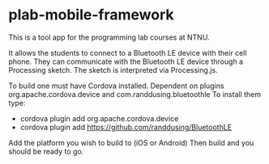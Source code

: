plab-mobile-framework
=====================

This is a tool app for the programming lab courses at NTNU.

It allows the students to connect to a Bluetooth LE device with their cell phone.
They can communicate with the Bluetooth LE device through a Processing sketch.
The sketch is interpreted via Processing.js.

To build one must have Cordova installed.
Dependent on plugins org.apache.cordova.device and com.randdusing.bluetoothle
To install them type:
 - cordova plugin add org.apache.cordova.device
 - cordova plugin add https://github.com/randdusing/BluetoothLE

Add the platform you wish to build to (iOS or Android)
Then build and you should be ready to go.
